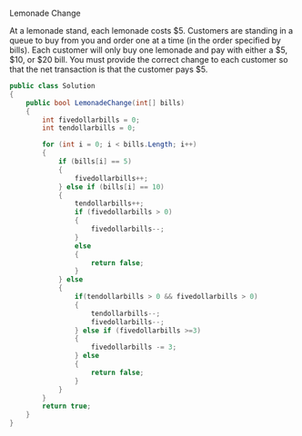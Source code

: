 Lemonade Change

At a lemonade stand, each lemonade costs $5. Customers are standing in a queue to buy from you and order one at a time (in the order specified by bills).
Each customer will only buy one lemonade and pay with either a $5, $10, or $20 bill.
You must provide the correct change to each customer so that the net transaction is that the customer pays $5.

```csharp
public class Solution
{
    public bool LemonadeChange(int[] bills)
    {
        int fivedollarbills = 0;
        int tendollarbills = 0;

        for (int i = 0; i < bills.Length; i++)
        {
            if (bills[i] == 5)
            {
                fivedollarbills++;
            } else if (bills[i] == 10)
            {
                tendollarbills++;
                if (fivedollarbills > 0)
                {
                    fivedollarbills--;
                }
                else
                {
                    return false;
                }
            } else
            {
                if(tendollarbills > 0 && fivedollarbills > 0)
                {
                    tendollarbills--;
                    fivedollarbills--;
                } else if (fivedollarbills >=3)
                {
                    fivedollarbills -= 3;
                } else
                {
                    return false;
                }
            }
        }
        return true;
    }
}
